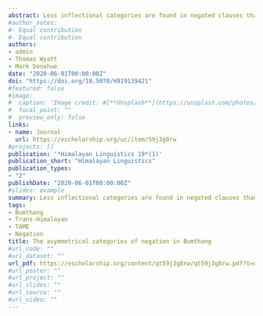 ```yaml
---
abstract: Less inflectional categories are found in negated clauses than are found in affirmative clauses in Bumthang, a Tibeto-Burman language of Bhutan. It is common cross-linguistically for languages to make fewer contrasts in negative clauses than in affirmative ones. In this paper we focus on the less expected appearance of the ergative case in certain negated irrealis clauses, where the use of this case would be ungrammatical in the corresponding affirmative clauses. We sketch the aspectual and case-marking systems of the language, and then present data exemplifying the interaction of case, aspect and polarity, including the use of the ergative with arguments of monovalent verbs in negated irrealis clauses. We conclude by offering an account for the behaviour observed in terms of the pragmatics of implicature.
#author_notes:
#- Equal contribution
#- Equal contribution
authors:
- admin
- Thomas Wyatt
- Mark Donohue
date: "2020-06-01T00:00:00Z"
doi: "https://doi.org/10.5070/H919139421"
#featured: false
#image:
#  caption: 'Image credit: #[**Unsplash**](https://unsplash.com/photos/jdD8gXaTZsc)'
#  focal_point: ""
#  preview_only: false
links:
- name: Journal
  url: https://escholarship.org/uc/item/59j3g8rw
#projects: []
publication: '*Himalayan Linguistics 19*(1)'
publication_short: "Himalayan Linguistics"
publication_types:
- "2"
publishDate: "2020-06-01T00:00:00Z"
#slides: example
summary: Less inflectional categories are found in negated clauses than are found in affirmative clauses in Bumthang, a Tibeto-Burman language of Bhutan.
tags:
- Bumthang
- Trans-Himalayan
- TAME
- Negation
title: The asymmetrical categories of negation in Bumthang
#url_code: ""
#url_dataset: ""
url_pdf: https://escholarship.org/content/qt59j3g8rw/qt59j3g8rw.pdf?t=qfplux
#url_poster: ""
#url_project: ""
#url_slides: ""
#url_source: ""
#url_video: ""
---
```

